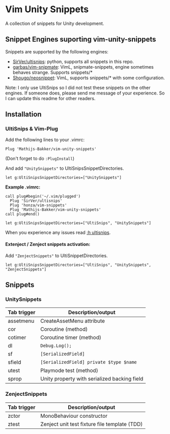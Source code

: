 # Vim Unity Snippets

A collection of snippets for Unity development.

## Snippet Engines suporting vim-unity-snippets

Snippets are supported by the following engines:
* [SirVer/ultisnips](https://github.com/SirVer/ultisnips): python, supports all snippets in this repo.
* [garbas/vim-snipmate](garbas/vim-snipmate): VimL, snipmate-snippets, engine sometimes behaves strange. Supports snippets/*
* [Shougo/neosnippet](https://github.com/Shougo/neosnippet.vim): VimL, supports snippets/* with some configuration.

Note: I only use UltiSnips so I did not test these snippets on the other engines. If someone does, please send me message of your experience. So I can update this readme for other readers.

## Installation

### UltiSnips & Vim-Plug

Add the following lines to your .vimrc:
```
Plug 'Mathijs-Bakker/vim-unity-snippets'
```
(Don't forget to do ``:PlugInstall``)

And add ``"UnitySnippets"`` to UltiSnipsSnippetDirectories.

```
let g:UltiSnipsSnippetDirectories=["UnitySnippets"]
```

**Example .vimrc:**
```
call plug#begin('~/.vim/plugged')
  Plug 'SirVer/ultisnips'
  Plug 'honza/vim-snippets'
  Plug 'Mathijs-Bakker/vim-unity-snippets'
call plug#end()

let g:UltiSnipsSnippetDirectories=["UltiSnips", "UnitySnippets"]
```

When you experience any issues read [:h ultisnips](https://github.com/SirVer/ultisnips/blob/master/doc/UltiSnips.txt).

#### Extenject / Zenject snippets activation:
Add ``"ZenjectSnippets"`` to UltiSnippetDirectories.

```
let g:UltiSnipsSnippetDirectories=["UltiSnips", "UnitySnippets", "ZenjectSnippets"]
```

## Snippets
### UnitySnippets
| Tab trigger    | Description/output                            |
|----------------|-----------------------------------------------|
| assetmenu      | CreateAssetMenu attribute                     |
| cor            | Coroutine (method)                            |
| cotimer        | Coroutine timer (method)                      |
| dl             | ``Debug.Log();``                              |
| sf             | ``[SerializedField]``                         |
| sfield         | ``[SerializedField] private $type $name``     |
| utest          | Playmode test (method)                        |
| sprop          | Unity property with serialized backing field  |

### ZenjectSnippets
| Tab trigger    | Description/output                            |
|----------------|-----------------------------------------------|
| zctor          | MonoBehaviour constructor                     |
| ztest          | Zenject unit test fixture file template (TDD) |
